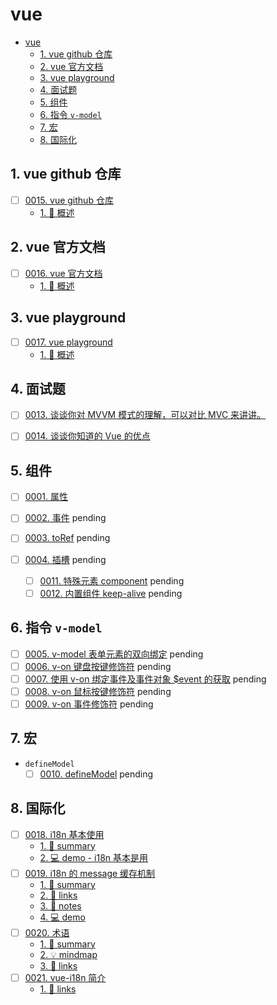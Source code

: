 # vue

<!-- region:toc -->

- [vue](#vue)
  - [1. vue github 仓库](#1-vue-github-仓库)
  - [2. vue 官方文档](#2-vue-官方文档)
  - [3. vue playground](#3-vue-playground)
  - [4. 面试题](#4-面试题)
  - [5. 组件](#5-组件)
  - [6. 指令 `v-model`](#6-指令-v-model)
  - [7. 宏](#7-宏)
  - [8. 国际化](#8-国际化)

<!-- endregion:toc -->

## 1. vue github 仓库

- [ ] [0015. vue github 仓库](https://github.com/tnotesjs/TNotes.vue/tree/main/notes/0015.%20vue%20github%20%E4%BB%93%E5%BA%93/README.md)
  - [1. 📝 概述](https://github.com/tnotesjs/TNotes.vue/tree/main/notes/0015.%20vue%20github%20%E4%BB%93%E5%BA%93/README.md#1--概述)

## 2. vue 官方文档

- [ ] [0016. vue 官方文档](https://github.com/tnotesjs/TNotes.vue/tree/main/notes/0016.%20vue%20%E5%AE%98%E6%96%B9%E6%96%87%E6%A1%A3/README.md)
  - [1. 📝 概述](https://github.com/tnotesjs/TNotes.vue/tree/main/notes/0016.%20vue%20%E5%AE%98%E6%96%B9%E6%96%87%E6%A1%A3/README.md#1--概述)

## 3. vue playground

- [ ] [0017. vue playground](https://github.com/tnotesjs/TNotes.vue/tree/main/notes/0017.%20vue%20playground/README.md)
  - [1. 📝 概述](https://github.com/tnotesjs/TNotes.vue/tree/main/notes/0017.%20vue%20playground/README.md#1--概述)

## 4. 面试题

- [ ] [0013. 谈谈你对 MVVM 模式的理解，可以对比 MVC 来讲讲。](https://github.com/tnotesjs/TNotes.vue/tree/main/notes/0013.%20%E8%B0%88%E8%B0%88%E4%BD%A0%E5%AF%B9%20MVVM%20%E6%A8%A1%E5%BC%8F%E7%9A%84%E7%90%86%E8%A7%A3%EF%BC%8C%E5%8F%AF%E4%BB%A5%E5%AF%B9%E6%AF%94%20MVC%20%E6%9D%A5%E8%AE%B2%E8%AE%B2%E3%80%82/README.md)

- [ ] [0014. 谈谈你知道的 Vue 的优点](https://github.com/tnotesjs/TNotes.vue/tree/main/notes/0014.%20%E8%B0%88%E8%B0%88%E4%BD%A0%E7%9F%A5%E9%81%93%E7%9A%84%20Vue%20%E7%9A%84%E4%BC%98%E7%82%B9/README.md)


## 5. 组件

- [ ] [0001. 属性](https://github.com/tnotesjs/TNotes.vue/tree/main/notes/0001.%20%E5%B1%9E%E6%80%A7/README.md)

- [ ] [0002. 事件](https://github.com/tnotesjs/TNotes.vue/tree/main/notes/0002.%20%E4%BA%8B%E4%BB%B6/README.md)
  pending
- [ ] [0003. toRef](https://github.com/tnotesjs/TNotes.vue/tree/main/notes/0003.%20toRef/README.md)
  pending
- [ ] [0004. 插槽](https://github.com/tnotesjs/TNotes.vue/tree/main/notes/0004.%20%E6%8F%92%E6%A7%BD/README.md)
  pending
  - [ ] [0011. 特殊元素 component](https://github.com/tnotesjs/TNotes.vue/tree/main/notes/0011.%20%E7%89%B9%E6%AE%8A%E5%85%83%E7%B4%A0%20component/README.md)
  pending
  - [ ] [0012. 内置组件 keep-alive](https://github.com/tnotesjs/TNotes.vue/tree/main/notes/0012.%20%E5%86%85%E7%BD%AE%E7%BB%84%E4%BB%B6%20keep-alive/README.md)
  pending

## 6. 指令 `v-model`

- [ ] [0005. v-model 表单元素的双向绑定](https://github.com/tnotesjs/TNotes.vue/tree/main/notes/0005.%20v-model%20%E8%A1%A8%E5%8D%95%E5%85%83%E7%B4%A0%E7%9A%84%E5%8F%8C%E5%90%91%E7%BB%91%E5%AE%9A/README.md)
  pending
- [ ] [0006. v-on 键盘按键修饰符](https://github.com/tnotesjs/TNotes.vue/tree/main/notes/0006.%20v-on%20%E9%94%AE%E7%9B%98%E6%8C%89%E9%94%AE%E4%BF%AE%E9%A5%B0%E7%AC%A6/README.md)
  pending
- [ ] [0007. 使用 v-on 绑定事件及事件对象 $event 的获取](https://github.com/tnotesjs/TNotes.vue/tree/main/notes/0007.%20%E4%BD%BF%E7%94%A8%20v-on%20%E7%BB%91%E5%AE%9A%E4%BA%8B%E4%BB%B6%E5%8F%8A%E4%BA%8B%E4%BB%B6%E5%AF%B9%E8%B1%A1%20%24event%20%E7%9A%84%E8%8E%B7%E5%8F%96/README.md)
  pending
- [ ] [0008. v-on 鼠标按键修饰符](https://github.com/tnotesjs/TNotes.vue/tree/main/notes/0008.%20v-on%20%E9%BC%A0%E6%A0%87%E6%8C%89%E9%94%AE%E4%BF%AE%E9%A5%B0%E7%AC%A6/README.md)
  pending
- [ ] [0009. v-on 事件修饰符](https://github.com/tnotesjs/TNotes.vue/tree/main/notes/0009.%20v-on%20%E4%BA%8B%E4%BB%B6%E4%BF%AE%E9%A5%B0%E7%AC%A6/README.md)
  pending

## 7. 宏

- `defineModel`
  - [ ] [0010. defineModel](https://github.com/tnotesjs/TNotes.vue/tree/main/notes/0010.%20defineModel/README.md)
  pending

## 8. 国际化

- [ ] [0018. i18n 基本使用](https://github.com/tnotesjs/TNotes.vue/tree/main/notes/0018.%20i18n%20%E5%9F%BA%E6%9C%AC%E4%BD%BF%E7%94%A8/README.md)
  - [1. 📝 summary](https://github.com/tnotesjs/TNotes.vue/tree/main/notes/0018.%20i18n%20%E5%9F%BA%E6%9C%AC%E4%BD%BF%E7%94%A8/README.md#1--summary)
  - [2. 💻 demo - i18n 基本是用](https://github.com/tnotesjs/TNotes.vue/tree/main/notes/0018.%20i18n%20%E5%9F%BA%E6%9C%AC%E4%BD%BF%E7%94%A8/README.md#2--demo---i18n-基本是用)
- [ ] [0019. i18n 的 message 缓存机制](https://github.com/tnotesjs/TNotes.vue/tree/main/notes/0019.%20i18n%20%E7%9A%84%20message%20%E7%BC%93%E5%AD%98%E6%9C%BA%E5%88%B6/README.md)
  - [1. 📝 summary](https://github.com/tnotesjs/TNotes.vue/tree/main/notes/0019.%20i18n%20%E7%9A%84%20message%20%E7%BC%93%E5%AD%98%E6%9C%BA%E5%88%B6/README.md#1--summary)
  - [2. 🔗 links](https://github.com/tnotesjs/TNotes.vue/tree/main/notes/0019.%20i18n%20%E7%9A%84%20message%20%E7%BC%93%E5%AD%98%E6%9C%BA%E5%88%B6/README.md#2--links)
  - [3. 📒 notes](https://github.com/tnotesjs/TNotes.vue/tree/main/notes/0019.%20i18n%20%E7%9A%84%20message%20%E7%BC%93%E5%AD%98%E6%9C%BA%E5%88%B6/README.md#3--notes)
  - [4. 💻 demo](https://github.com/tnotesjs/TNotes.vue/tree/main/notes/0019.%20i18n%20%E7%9A%84%20message%20%E7%BC%93%E5%AD%98%E6%9C%BA%E5%88%B6/README.md#4--demo)
- [ ] [0020. 术语](https://github.com/tnotesjs/TNotes.vue/tree/main/notes/0020.%20%E6%9C%AF%E8%AF%AD/README.md)
  - [1. 📝 summary](https://github.com/tnotesjs/TNotes.vue/tree/main/notes/0020.%20%E6%9C%AF%E8%AF%AD/README.md#1--summary)
  - [2. 💡 mindmap](https://github.com/tnotesjs/TNotes.vue/tree/main/notes/0020.%20%E6%9C%AF%E8%AF%AD/README.md#2--mindmap)
  - [3. 🔗 links](https://github.com/tnotesjs/TNotes.vue/tree/main/notes/0020.%20%E6%9C%AF%E8%AF%AD/README.md#3--links)
- [ ] [0021. vue-i18n 简介](https://github.com/tnotesjs/TNotes.vue/tree/main/notes/0021.%20vue-i18n%20%E7%AE%80%E4%BB%8B/README.md)
  - [1. 🔗 links](https://github.com/tnotesjs/TNotes.vue/tree/main/notes/0021.%20vue-i18n%20%E7%AE%80%E4%BB%8B/README.md#1--links)
